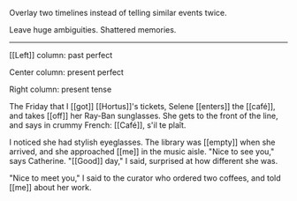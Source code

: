 Overlay two timelines instead of telling similar events twice.  

Leave huge ambiguities. Shattered memories.  

---

[[Left]] column: past perfect  
  
Center column: present perfect  
  
Right column: present tense  
  
  
The Friday that I [[got]] [[Hortus]]'s tickets, Selene [[enters]] the [[café]], and takes [[off]] her Ray-Ban sunglasses. She gets to the front of the line, and says in crummy French: [[Café]], s'il te plaît.  
  
I noticed she had stylish eyeglasses. The library was [[empty]] when she arrived, and she approached [[me]] in the music aisle. "Nice to see you," says Catherine. "[[Good]] day," I said, surprised at how different she was.  
  
"Nice to meet you," I said to the curator who ordered two coffees, and told [[me]] about her work.